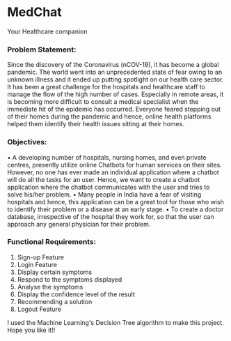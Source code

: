# MedChat
Your Healthcare companion

### Problem Statement:

Since the discovery of the Coronavirus (nCOV-19), it has become a global pandemic. The world went into an unprecedented state of fear owing to an unknown illness and it ended up putting spotlight on our health care sector. It has been a great challenge for the hospitals and healthcare staff to manage the flow of the high number of cases. Especially in remote areas, it is becoming more difficult to consult a medical specialist when the immediate hit of the epidemic has occurred. 
Everyone feared stepping out of their homes during the pandemic and hence, online health platforms helped them identify their health issues sitting at their homes. 

### Objectives:

•	A developing number of hospitals, nursing homes, and even private centres, presently utilize online Chatbots for human services on their sites. However, no one has ever made an individual application where a chatbot will do all the tasks for an user. Hence, we want to create a chatbot application where the chatbot communicates with the user and tries to solve his/her problem.
•	Many people in India have a fear of visiting hospitals and hence, this application can be a great tool for those who wish to identify their problem or a disease at an early stage.
•	To create a doctor database, irrespective of the hospital they work for, so that the user can approach any general physician for their problem.

### Functional Requirements:

1. Sign-up Feature
2. Login Feature
3. Display certain symptoms
4. Respond to the symptoms displayed
5. Analyse the symptoms
6. Display the confidence level of the result
7. Recommending a solution
8. Logout Feature

I used the Machine Learning's Decision Tree algorithm to make this project. Hope you like it!!





